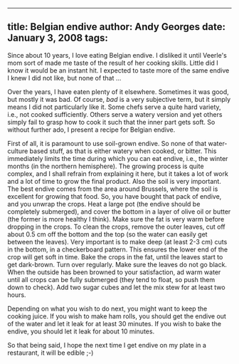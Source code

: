 -----
title:  Belgian endive
author: Andy Georges
date: January 3, 2008
tags: 
-----







Since about 10 years, I love eating Belgian endive. I disliked it until
Veerle's mom sort of made me taste of the result of her cooking skills.
Little did I know it would be an instant hit. I expected to taste more
of the same endive I knew I did not like, but none of that ...


Over the years, I have eaten plenty of it elsewhere. Sometimes it was
good, but mostly it was bad. Of course, *bad* is a very subjective term,
but it simply means I did not particularly like it. Some chefs serve a
quite hard variety, i.e., not cooked sufficiently. Others serve a watery
version and yet others simply fail to grasp how to cook it such that the
inner part gets soft. So without further ado, I present a recipe for
Belgian endive.


First of all, it is paramount to use soil-grown endive. So none of that
water-culture based stuff, as that is either watery when cooked, or
bitter. This immediately limits the time during which you can eat
endive, i.e., the winter months (in the northern hemisphere). The
growing process is quite complex, and I shall refrain from explaining it
here, but it takes a lot of work and a lot of time to grow the final
product. Also the soil is very important. The best endive comes from the
area around Brussels, where the soil is excellent for growing that food.
So, you have bought that pack of endive, and you unwrap the crops. Heat
a large pot (the endive should be completely submerged), and cover the
bottom in a layer of olive oil or butter (the former is more healthy I
think). Make sure the fat is very warm before dropping in the crops. To
clean the crops, remove the outer leaves, cut off about 0.5 cm off the
bottom and the top (so the water can easily get between the leaves).
Very important is to make deep (at least 2-3 cm) cuts in the bottom, in
a checkerboard pattern. This ensures the lower end of the crop will get
soft in time. Bake the crops in the fat, until the leaves start to get
dark-brown. Turn over regularly. Make sure the leaves do not go black.
When the outside has been browned to your satisfaction, ad warm water
until all crops can be fully submerged (they tend to float, so push them
down to check). Add two sugar cubes and let the mix stew for at least
two hours.


Depending on what you wish to do next, you might want to keep the
cooking juice. If you wish to make ham rolls, you should get the endive
out of the water and let it leak for at least 30 minutes. If you wish to
bake the endive, you should let it leak for about 10 minutes.


So that being said, I hope the next time I get endive on my plate in a
restaurant, it will be edible ;-)




